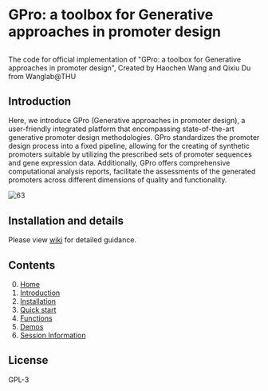 # GPro: a toolbox for Generative approaches in promoter design

## 
The code for official implementation of "GPro: a toolbox for Generative approaches in promoter design", Created by Haochen Wang and Qixiu Du from Wanglab@THU

## Introduction
Here, we introduce GPro (Generative approaches in promoter design), a user-friendly integrated platform that encompassing state-of-the-art generative promoter design methodologies. GPro standardizes the promoter design process into a fixed pipeline, allowing for the creating of synthetic promoters suitable by utilizing the prescribed sets of promoter sequences and gene expression data. Additionally, GPro offers comprehensive computational analysis reports, facilitate the assessments of the generated promoters across different dimensions of quality and functionality.

![63](https://github.com/WangLabTHU/Gpro_2023/assets/66990292/0bff824b-c6cc-4c76-b43f-b41e91beb141)

## Installation and details
Please view [wiki](https://github.com/WangLabTHU/Gpro_2023/wiki) for detailed guidance.

## Contents
0. [Home](https://github.com/WangLabTHU/GPro/wiki)
1. [Introduction](https://github.com/WangLabTHU/Gpro_2023/wiki/1.-Introduction)
2. [Installation](https://github.com/WangLabTHU/Gpro_2023/wiki/2.-Installation)
3. [Quick start](https://github.com/WangLabTHU/Gpro_2023/wiki/3.-Quick-start)
4. [Functions](https://github.com/WangLabTHU/Gpro_2023/wiki/4.-Functions)  
5. [Demos](https://github.com/WangLabTHU/Gpro_2023/wiki/5.-Demos)
6. [Session Information](https://github.com/WangLabTHU/Gpro_2023/wiki/6.-Session-Information)


## License
GPL-3
